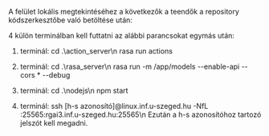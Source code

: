 A felület lokális megtekintéséhez a következők a teendők a repository kódszerkesztőbe való betöltése után:

4 külön terminálban kell futtatni az alábbi parancsokat egymás után:

1. terminál:
cd .\action_server\n
rasa run actions

2. terminál:
cd .\rasa_server\n
rasa run -m /app/models --enable-api --cors * --debug

3. terminál:
cd .\nodejs\n
npm start

4. terminál:
ssh [h-s azonosító]@linux.inf.u-szeged.hu -NfL :25565:rgai3.inf.u-szeged.hu:25565\n
Ezután a h-s azonosítóhoz tartozó jelszót kell megadni.
